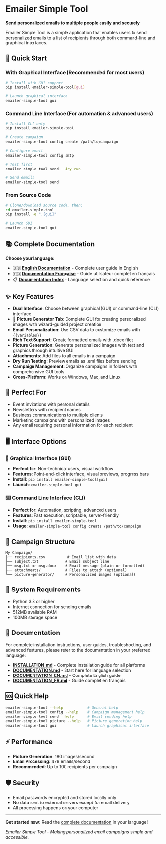 # Emailer Simple Tool

**Send personalized emails to multiple people easily and securely**

Emailer Simple Tool is a simple application that enables users to send personalized emails to a list of recipients through both command-line and graphical interfaces.

## 🚀 Quick Start

### **With Graphical Interface (Recommended for most users)**
```bash
# Install with GUI support
pip install emailer-simple-tool[gui]

# Launch graphical interface
emailer-simple-tool gui
```

### **Command Line Interface (For automation & advanced users)**
```bash
# Install CLI only
pip install emailer-simple-tool

# Create campaign
emailer-simple-tool config create /path/to/campaign

# Configure email
emailer-simple-tool config smtp

# Test first
emailer-simple-tool send --dry-run

# Send emails
emailer-simple-tool send
```

### **From Source Code**
```bash
# Clone/download source code, then:
cd emailer-simple-tool
pip install -e ".[gui]"

# Launch GUI
emailer-simple-tool gui
```

## 📚 Complete Documentation

**Choose your language:**

- 🇺🇸 **[English Documentation](DOCUMENTATION_EN.md)** - Complete user guide in English
- 🇫🇷 **[Documentation Française](DOCUMENTATION_FR.md)** - Guide utilisateur complet en français
- 📋 **[Documentation Index](DOCUMENTATION.md)** - Language selection and quick reference

## ✨ Key Features

- **Dual Interface**: Choose between graphical (GUI) or command-line (CLI) interface
- **🎨 Picture Generator Tab**: Complete GUI for creating personalized images with wizard-guided project creation
- **Email Personalization**: Use CSV data to customize emails with `{{variables}}`
- **Rich Text Support**: Create formatted emails with .docx files
- **Picture Generation**: Generate personalized images with text and graphics through intuitive GUI
- **Attachments**: Add files to all emails in a campaign
- **Dry Run Testing**: Preview emails as .eml files before sending
- **Campaign Management**: Organize campaigns in folders with comprehensive GUI tools
- **Cross-Platform**: Works on Windows, Mac, and Linux

## 🎯 Perfect For

- Event invitations with personal details
- Newsletters with recipient names  
- Business communications to multiple clients
- Marketing campaigns with personalized images
- Any email requiring personal information for each recipient

## 🖥️ Interface Options

### **🎨 Graphical Interface (GUI)**
- **Perfect for**: Non-technical users, visual workflow
- **Features**: Point-and-click interface, visual previews, progress bars
- **Install**: `pip install emailer-simple-tool[gui]`
- **Launch**: `emailer-simple-tool gui`

### **⌨️ Command Line Interface (CLI)**
- **Perfect for**: Automation, scripting, advanced users
- **Features**: Fast execution, scriptable, server-friendly
- **Install**: `pip install emailer-simple-tool`
- **Usage**: `emailer-simple-tool config create /path/to/campaign`

## 📁 Campaign Structure

```
My Campaign/
├── recipients.csv          # Email list with data
├── subject.txt            # Email subject line
├── msg.txt or msg.docx    # Email message (plain or formatted)
├── attachments/           # Files to attach (optional)
└── picture-generator/     # Personalized images (optional)
```

## 🔧 System Requirements

- Python 3.8 or higher
- Internet connection for sending emails
- 512MB available RAM
- 100MB storage space

## 📖 Documentation

For complete installation instructions, user guides, troubleshooting, and advanced features, please refer to the documentation in your preferred language:

- **[INSTALLATION.md](INSTALLATION.md)** - Complete installation guide for all platforms
- **[DOCUMENTATION.md](DOCUMENTATION.md)** - Start here for language selection
- **[DOCUMENTATION_EN.md](DOCUMENTATION_EN.md)** - Complete English guide
- **[DOCUMENTATION_FR.md](DOCUMENTATION_FR.md)** - Guide complet en français

## 🆘 Quick Help

```bash
emailer-simple-tool --help           # General help
emailer-simple-tool config --help    # Campaign management help
emailer-simple-tool send --help      # Email sending help
emailer-simple-tool picture --help   # Picture generation help
emailer-simple-tool gui              # Launch graphical interface
```

## ⚡ Performance

- **Picture Generation**: 180 images/second
- **Email Processing**: 478 emails/second  
- **Recommended**: Up to 100 recipients per campaign

## 🛡️ Security

- Email passwords encrypted and stored locally only
- No data sent to external servers except for email delivery
- All processing happens on your computer

---

**Get started now**: Read the [complete documentation](DOCUMENTATION.md) in your language!

*Emailer Simple Tool - Making personalized email campaigns simple and accessible.*
